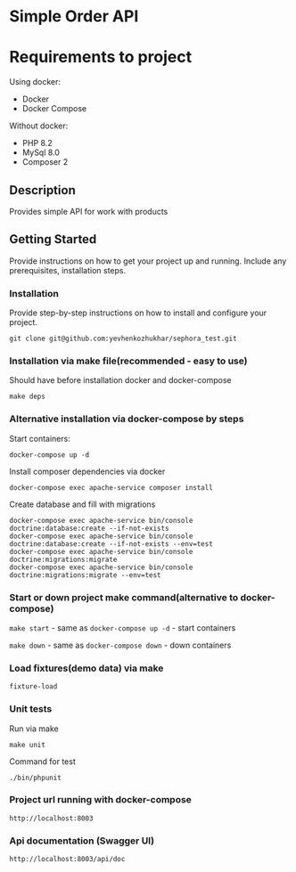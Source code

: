 # Simple Order API 

# Requirements to project

Using docker:
 - Docker
 - Docker Compose

Without docker:
- PHP 8.2
- MySql 8.0
- Composer 2

## Description
Provides simple API for work with products

## Getting Started

Provide instructions on how to get your project up and running. Include any prerequisites, installation steps.

### Installation

Provide step-by-step instructions on how to install and configure your project.

```
git clone git@github.com:yevhenkozhukhar/sephora_test.git
```

### Installation via make file(recommended - easy to use)

Should have before installation docker and docker-compose

```
make deps
```

### Alternative installation via docker-compose by steps

Start containers:
```
docker-compose up -d
```

Install composer dependencies via docker
```
docker-compose exec apache-service composer install
```

Create database and fill with migrations

```
docker-compose exec apache-service bin/console doctrine:database:create --if-not-exists
docker-compose exec apache-service bin/console doctrine:database:create --if-not-exists --env=test
docker-compose exec apache-service bin/console doctrine:migrations:migrate
docker-compose exec apache-service bin/console doctrine:migrations:migrate --env=test
```

### Start or down project make command(alternative to docker-compose)

`make start` - same as `docker-compose up -d` - start containers

`make down` - same as `docker-compose down` - down containers

### Load fixtures(demo data) via make
```
fixture-load
```

### Unit tests

Run via make
```
make unit
```

Command for test
```
./bin/phpunit
```

### Project url running with docker-compose 
```
http://localhost:8003
```

### Api documentation (Swagger UI)

```
http://localhost:8003/api/doc
```

